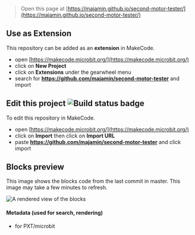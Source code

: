 
> Open this page at [https://majamin.github.io/second-motor-tester/](https://majamin.github.io/second-motor-tester/)

## Use as Extension

This repository can be added as an **extension** in MakeCode.

* open [https://makecode.microbit.org/](https://makecode.microbit.org/)
* click on **New Project**
* click on **Extensions** under the gearwheel menu
* search for **https://github.com/majamin/second-motor-tester** and import

## Edit this project ![Build status badge](https://github.com/majamin/second-motor-tester/workflows/MakeCode/badge.svg)

To edit this repository in MakeCode.

* open [https://makecode.microbit.org/](https://makecode.microbit.org/)
* click on **Import** then click on **Import URL**
* paste **https://github.com/majamin/second-motor-tester** and click import

## Blocks preview

This image shows the blocks code from the last commit in master.
This image may take a few minutes to refresh.

![A rendered view of the blocks](https://github.com/majamin/second-motor-tester/raw/master/.github/makecode/blocks.png)

#### Metadata (used for search, rendering)

* for PXT/microbit
<script src="https://makecode.com/gh-pages-embed.js"></script><script>makeCodeRender("{{ site.makecode.home_url }}", "{{ site.github.owner_name }}/{{ site.github.repository_name }}");</script>
